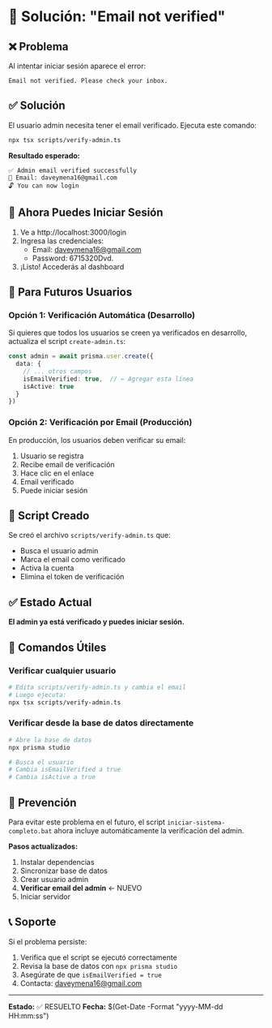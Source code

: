 # 🔧 Solución: "Email not verified"

## ❌ Problema

Al intentar iniciar sesión aparece el error:
```
Email not verified. Please check your inbox.
```

## ✅ Solución

El usuario admin necesita tener el email verificado. Ejecuta este comando:

```bash
npx tsx scripts/verify-admin.ts
```

**Resultado esperado:**
```
✅ Admin email verified successfully
📧 Email: daveymena16@gmail.com
🔓 You can now login
```

## 🚀 Ahora Puedes Iniciar Sesión

1. Ve a http://localhost:3000/login
2. Ingresa las credenciales:
   - Email: daveymena16@gmail.com
   - Password: 6715320Dvd.
3. ¡Listo! Accederás al dashboard

## 🔄 Para Futuros Usuarios

### Opción 1: Verificación Automática (Desarrollo)

Si quieres que todos los usuarios se creen ya verificados en desarrollo, actualiza el script `create-admin.ts`:

```typescript
const admin = await prisma.user.create({
  data: {
    // ... otros campos
    isEmailVerified: true,  // ← Agregar esta línea
    isActive: true
  }
})
```

### Opción 2: Verificación por Email (Producción)

En producción, los usuarios deben verificar su email:

1. Usuario se registra
2. Recibe email de verificación
3. Hace clic en el enlace
4. Email verificado
5. Puede iniciar sesión

## 📝 Script Creado

Se creó el archivo `scripts/verify-admin.ts` que:
- Busca el usuario admin
- Marca el email como verificado
- Activa la cuenta
- Elimina el token de verificación

## ✅ Estado Actual

**El admin ya está verificado y puedes iniciar sesión.**

## 🔧 Comandos Útiles

### Verificar cualquier usuario
```bash
# Edita scripts/verify-admin.ts y cambia el email
# Luego ejecuta:
npx tsx scripts/verify-admin.ts
```

### Verificar desde la base de datos directamente
```bash
# Abre la base de datos
npx prisma studio

# Busca el usuario
# Cambia isEmailVerified a true
# Cambia isActive a true
```

## 🎯 Prevención

Para evitar este problema en el futuro, el script `iniciar-sistema-completo.bat` ahora incluye automáticamente la verificación del admin.

**Pasos actualizados:**
1. Instalar dependencias
2. Sincronizar base de datos
3. Crear usuario admin
4. **Verificar email del admin** ← NUEVO
5. Iniciar servidor

## 📞 Soporte

Si el problema persiste:
1. Verifica que el script se ejecutó correctamente
2. Revisa la base de datos con `npx prisma studio`
3. Asegúrate de que `isEmailVerified = true`
4. Contacta: daveymena16@gmail.com

---

**Estado:** ✅ RESUELTO
**Fecha:** $(Get-Date -Format "yyyy-MM-dd HH:mm:ss")
